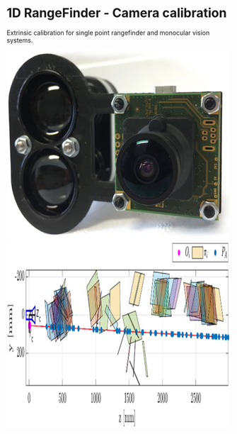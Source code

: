 # 1D RangeFinder - Camera calibration

Extrinsic calibration for single point rangefinder and monocular vision systems.

<img src="readme_img/alti_cam_fade.png" height="425"/> <img src="readme_img/alti_extr.png" height="425"/> 
